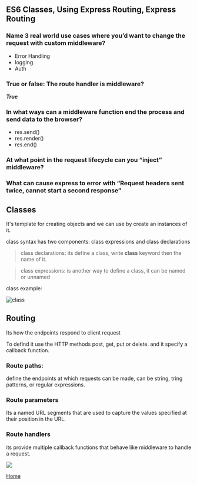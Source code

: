 ## ES6 Classes, Using Express Routing, Express Routing


### Name 3 real world use cases where you’d want to change the request with custom middleware?

* Error Handling
 * logging
 * Auth 

### True or false: The route handler is middleware?

***True***

### In what ways can a middleware function end the process and send data to the browser?
 
 * res.send()
 * res.render()
 * res.end()
 

### At what point in the request lifecycle can you “inject” middleware?
    
    

### What can cause express to error with “Request headers sent twice, cannot start a second response”



## Classes

It's template for creating objects and we can use by create an instances of it.

class syntax has two components: class expressions and class declarations

> class declarations: its define a class, write **class** keyword then the name of it.

> class expressions: is another way to define a class, it can be named or unnamed 

class example:

![class](https://www.codegrepper.com/codeimages/node-js-class.png)

## Routing

Its how the endpoints respond to client request

To defind it use the HTTP methods post, get, put or delete. and it specify a callback function.

### Route paths: 
define the endpoints at which requests can be made, can be string, tring patterns, or regular expressions.

### Route parameters
Its a named URL segments that are used to capture the values specified at their position in the URL.

### Route handlers 
its provide multiple callback functions that behave like middleware to handle a request.

![](https://www.codegrepper.com/codeimages/node.js-routes-order.png)


[Home](../README.md)